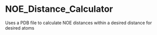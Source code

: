 # NOE_Distance_Calculator
Uses a PDB file to calculate NOE distances within a desired distance for desired atoms

